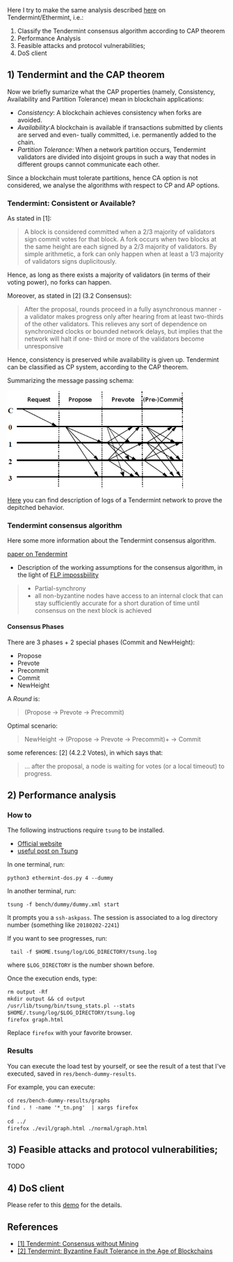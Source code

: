 Here I try to make the same analysis described [here](https://eprints.soton.ac.uk/415083/2/itasec18_main.pdf) on Tendermint/Ethermint, i.e.:

1. Classify the Tendermint consensus algorithm according to CAP theorem
2. Performance Analysis
3. Feasible attacks and protocol vulnerabilities;
4. DoS client


## 1) Tendermint and the CAP theorem

Now we briefly sumarize what the CAP properties (namely, Consistency, Availability and Partition Tolerance) mean in blockchain applications:

- _Consistency_: A blockchain achieves consistency when forks are avoided.
- _Availability_:A blockchain is available if transactions submitted by clients are served and even-
tually committed, i.e.  permanently added to the chain.
- _Partition Tolerance_: When a network partition occurs,  Tendermint validators are divided into disjoint groups in such a way that nodes in different groups cannot communicate each other.

Since a blockchain must tolerate partitions, hence CA option is not considered, we
analyse the algorithms with respect to CP and AP options. 

### Tendermint: Consistent or Available?
As stated in [1]:
> A block is considered committed when a 2/3 majority of validators sign commit votes for that block. A fork occurs when two blocks at the same height are each signed by a 2/3 majority of validators. By simple arithmetic, a fork can only happen when at least a 1/3 majority of validators signs duplicitously. 
>
Hence, as long as there exists a majority of validators (in terms of their voting power), no forks can happen.

Moreover, as stated in [2] (3.2 Consensus):
> After the proposal,  rounds proceed in a fully asynchronous manner - a
validator makes progress only after hearing from at least two-thirds of the
other validators.  This relieves any sort of dependence on synchronized clocks
or  bounded  network  delays,  but  implies  that  the  network  will  halt  if  one-
third or more of the validators become unresponsive
>
Hence, consistency is preserved while availability is given up. Tendermint can be classified as CP system, according to the CAP theorem.


Summarizing the message passing schema:

![](../res/tendermint-messages.png)

[Here](demo-consensus.md) you can find description of logs of a Tendermint network to prove the depitched behavior.


### Tendermint consensus algorithm
Here some more information about the Tendermint consensus algorithm.
 
[paper on Tendermint](https://tendermint.com/static/docs/tendermint.pdf)
- Description of the working assumptions for the consensus algorithm, in the light of [FLP impossbiility](https://groups.csail.mit.edu/tds/papers/Lynch/jacm85.pdf)
> - Partial-synchrony
> - all non-byzantine nodes have access to an internal clock that can stay sufficiently accurate for a short duration of time until consensus on the next block is achieved
>

#### Consensus Phases
There are 3 phases + 2 special phases (Commit and NewHeight):

- Propose
- Prevote
- Precommit
- Commit
- NewHeight

A _Round_ is:
> (Propose -> Prevote -> Precommit)

Optimal scenario:
> NewHeight -> (Propose -> Prevote -> Precommit)+ -> Commit

some references:
[2] (4.2.2 Votes), in which says that:
> ... after the proposal, a node is
waiting for votes (or a local timeout) to progress.

## 2) Performance analysis

### How to
The following instructions require `tsung` to be installed.
- [Official website](http://tsung.erlang-projects.org/)
- [useful post on Tsung](https://engineering.helpshift.com/2014/tsung/)

In one terminal, run:

    python3 ethermint-dos.py 4 --dummy
    
In another terminal, run:

    tsung -f bench/dummy/dummy.xml start

It prompts you a `ssh-askpass`. The session is associated to a log directory number (something like `20180202-2241`)

If you want to see progresses, run:

     tail -f $HOME.tsung/log/LOG_DIRECTORY/tsung.log 

where `$LOG_DIRECTORY` is the number shown before.

Once the execution ends, type:

    rm output -Rf
    mkdir output && cd output
    /usr/lib/tsung/bin/tsung_stats.pl --stats $HOME/.tsung/log/$LOG_DIRECTORY/tsung.log
    firefox graph.html
    
Replace `firefox` with your favorite browser.
    
### Results

You can execute the load test by yourself, or see the result of a test that I've executed, saved in `res/bench-dummy-results`.

For example, you can execute:

    cd res/bench-dummy-results/graphs
    find . ! -name '*_tn.png'  | xargs firefox
    
    cd ../
    firefox ./evil/graph.html ./normal/graph.html


## 3) Feasible attacks and protocol vulnerabilities;
TODO

## 4) DoS client

Please refer to this [demo](demo-dos.md) for the details.


## References
- [[1] Tendermint: Consensus without Mining](https://tendermint.com/static/docs/tendermint.pdf)
- [[2] Tendermint:  Byzantine Fault Tolerance in the Age of Blockchains](https://tendermint.com/static/docs/tendermint.pdf)

